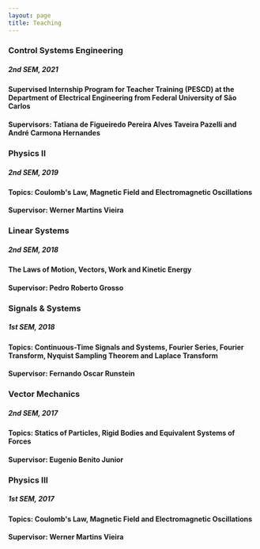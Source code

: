 ```yaml
---
layout: page
title: Teaching
---
```


### Control Systems Engineering
##### 2nd SEM, 2021
#### Supervised Internship Program for Teacher Training (PESCD) at the Department of Electrical Engineering from Federal University of São Carlos
#### Supervisors: Tatiana de Figueiredo Pereira Alves Taveira Pazelli and André Carmona Hernandes

### Physics II
##### 2nd SEM, 2019
#### Topics: Coulomb's Law, Magnetic Field and Electromagnetic Oscillations
#### Supervisor: Werner Martins Vieira

### Linear Systems
##### 2nd SEM, 2018
#### The Laws of Motion, Vectors, Work and Kinetic Energy
#### Supervisor: Pedro Roberto Grosso

### Signals & Systems
##### 1st SEM, 2018
#### Topics: Continuous-Time Signals and Systems, Fourier Series, Fourier Transform, Nyquist Sampling Theorem and Laplace Transform
#### Supervisor: Fernando Oscar Runstein

### Vector Mechanics
##### 2nd SEM, 2017
#### Topics: Statics of Particles, Rigid Bodies and Equivalent Systems of Forces
#### Supervisor: Eugenio Benito Junior

### Physics III
##### 1st SEM, 2017
#### Topics: Coulomb's Law, Magnetic Field and Electromagnetic Oscillations 
#### Supervisor: Werner Martins Vieira
